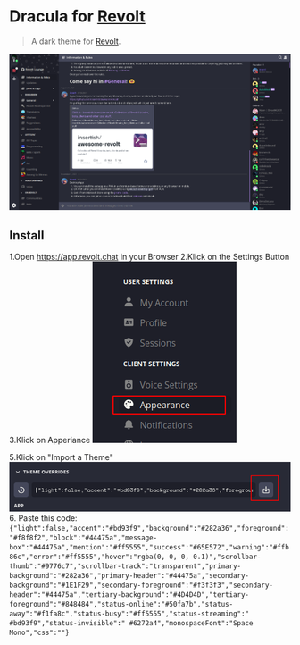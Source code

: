 # Dracula for [Revolt](https://revolt.chat)

> A dark theme for [Revolt](https://revolt.chat).

![Screenshot](./screenshot.png)

## Install

1.Open https://app.revolt.chat in your Browser
2.Klick on the Settings Button
3.Klick on Apperiance
![Screenshot](./settings.png)

5.Klick on "Import a Theme"
![Screenshot](./importtheme.png)
6. Paste this code:
`{"light":false,"accent":"#bd93f9","background":"#282a36","foreground":"#f8f8f2","block":"#44475a","message-box":"#44475a","mention":"#ff5555","success":"#65E572","warning":"#ffb86c","error":"#ff5555","hover":"rgba(0, 0, 0, 0.1)","scrollbar-thumb":"#9776c7","scrollbar-track":"transparent","primary-background":"#282a36","primary-header":"#44475a","secondary-background":"#1E1F29","secondary-foreground":"#f3f3f3","secondary-header":"#44475a","tertiary-background":"#4D4D4D","tertiary-foreground":"#848484","status-online":"#50fa7b","status-away":"#f1fa8c","status-busy":"#ff5555","status-streaming":" #bd93f9","status-invisible":" #6272a4","monospaceFont":"Space Mono","css":""}`
